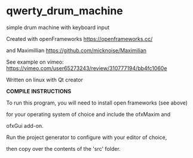 # qwerty_drum_machine
simple drum machine with keyboard input

Created with openFrameworks https://openframeworks.cc/

and Maximillian https://github.com/micknoise/Maximilian

See example on vimeo: https://vimeo.com/user65273243/review/310777194/bb4fc1060e

Written on linux with Qt creator

**COMPILE INSTRUCTIONS**

To run this program, you will need to install open frameworks (see above)

for your operating system of choice and include the ofxMaxim and

ofxGui add-on.

Run the project generator to configure with your editor of choice,

then copy over the contents of the 'src' folder. 
